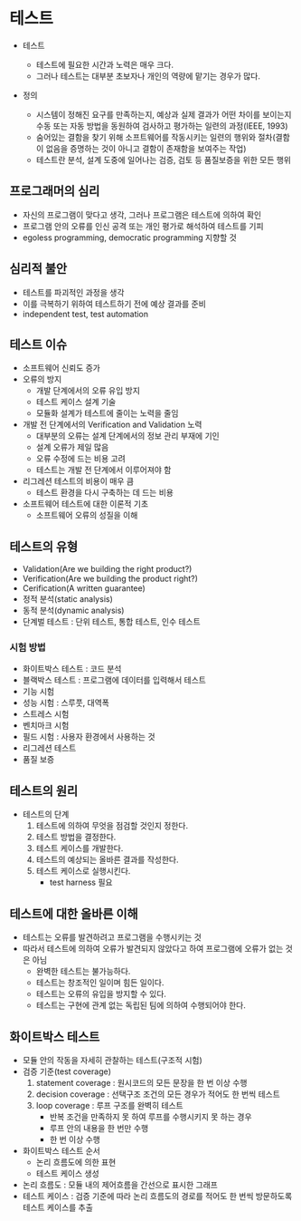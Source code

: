 # 테스트

* 테스트
    * 테스트에 필요한 시간과 노력은 매우 크다.
    * 그러나 테스트는 대부분 초보자나 개인의 역량에 맡기는 경우가 많다.

* 정의
    * 시스템이 정해진 요구를 만족하는지, 예상과 실제 결과가 어떤 차이를 보이는지 수동 또는 자동 방법을 동원하여 검사하고 평가하는 일련의 과정(IEEE, 1993)
    * 숨어있는 결함을 찾기 위해 소프트웨어를 작동시키는 일련의 행위와 절차(결함이 없음을 증명하는 것이 아니고 결함이 존재함을 보여주는 작업)
    * 테스트란 분석, 설계 도중에 일어나는 검증, 검토 등 품질보증을 위한 모든 행위

## 프로그래머의 심리

* 자신의 프로그램이 맞다고 생각, 그러나 프로그램은 테스트에 의하여 확인
* 프로그램 안의 오류를 인신 공격 또는 개인 평가로 해석하여 테스트를 기피
* egoless programming, democratic programming 지향할 것

## 심리적 불안

* 테스트를 파괴적인 과정을 생각
* 이를 극복하기 위하여 테스트하기 전에 예상 결과를 준비
* independent test, test automation

## 테스트 이슈

* 소프트웨어 신뢰도 증가
* 오류의 방지
    * 개발 단계에서의 오류 유입 방지
    * 테스트 케이스 설계 기술
    * 모듈화 설계가 테스트에 줄이는 노력을 줄임
* 개발 전 단계에서의 Verification and Validation 노력
    * 대부분의 오류는 설계 단계에서의 정보 관리 부재에 기인
    * 설계 오류가 제일 많음
    * 오류 수정에 드는 비용 고려
    * 테스트는 개발 전 단계에서 이루어져야 함
* 리그레션 테스트의 비용이 매우 큼
    * 테스트 환경을 다시 구축하는 데 드는 비용
* 소프트웨어 테스트에 대한 이론적 기초
    * 소프트웨어 오류의 성질을 이해

## 테스트의 유형

* Validation(Are we building the right product?)
* Verification(Are we building the product right?)
* Cerification(A written guarantee)
* 정적 분석(static analysis)
* 동적 분석(dynamic analysis)
* 단계벌 테스트 : 단위 테스트, 통합 테스트, 인수 테스트

### 시험 방법

* 화이트박스 테스트 : 코드 분석
* 블랙박스 테스트 : 프로그램에 데이터를 입력해서 테스트
* 기능 시험
* 성능 시험 : 스루풋, 대역폭
* 스트레스 시험
* 벤치마크 시험
* 필드 시험 : 사용자 환경에서 사용하는 것
* 리그레션 테스트
* 품질 보증

## 테스트의 원리

* 테스트의 단계
    1. 테스트에 의하여 무엇을 점검할 것인지 정한다.
    2. 테스트 방법을 결정한다.
    3. 테스트 케이스를 개발한다.
    4. 테스트의 예상되는 올바른 결과를 작성한다.
    5. 테스트 케이스로 실행시킨다.
        * test harness 필요

## 테스트에 대한 올바른 이해

* 테스트는 오류를 발견하려고 프로그램을 수행시키는 것
* 따라서 테스트에 의하여 오류가 발견되지 않았다고 하여 프로그램에 오류가 없는 것은 아님
    * 완벽한 테스트는 불가능하다.
    * 테스트는 창조적인 일이며 힘든 일이다.
    * 테스트는 오류의 유입을 방지할 수 있다.
    * 테스트는 구현에 관계 없는 독립된 팀에 의하여 수행되어야 한다.

## 화이트박스 테스트

* 모듈 안의 작동을 자세히 관찰하는 테스트(구조적 시험)
* 검증 기준(test coverage)
    1. statement coverage : 원시코드의 모든 문장을 한 번 이상 수행
    2. decision coverage : 선택구조 조건의 모든 경우가 적어도 한 번씩 테스트
    3. loop coverage : 루프 구조를 완벽히 테스트
        * 반복 조건을 만족하지 못 하여 루프를 수행시키지 못 하는 경우
        * 루프 안의 내용을 한 번만 수행
        * 한 번 이상 수행
* 화이트박스 테스트 순서
    * 논리 흐름도에 의한 표현
    * 테스트 케이스 생성
* 논리 흐름도 : 모듈 내의 제어흐름을 간선으로 표시한 그래프
* 테스트 케이스 : 검증 기준에 따라 논리 흐름도의 경로를 적어도 한 번씩 방문하도록 테스트 케이스를 추출
